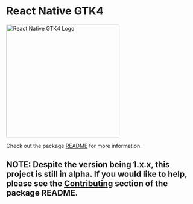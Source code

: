 # React Native GTK4

<img src="https://github.com/eugeniodepalo/react-native-gtk4/assets/151741/a63e79ee-f9ae-435d-84be-9534119fc763" width="300" alt="React Native GTK4 Logo" />

Check out the package [README](packages/react-native-gtk4/README.md) for more information.

## NOTE: Despite the version being 1.x.x, this project is still in alpha. If you would like to help, please see the [Contributing](packages/react-native-gtk4/README.md#contributing) section of the package README.
